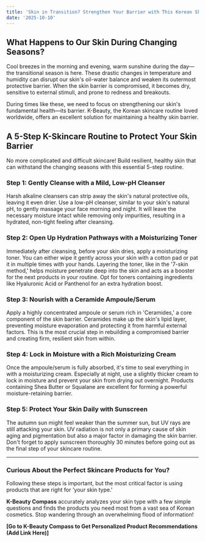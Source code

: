 ```yaml
---
title: 'Skin in Transition? Strengthen Your Barrier with This Korean Skincare Routine'
date: '2025-10-10'
---
```


## What Happens to Our Skin During Changing Seasons?

Cool breezes in the morning and evening, warm sunshine during the day—the transitional season is here. These drastic changes in temperature and humidity can disrupt our skin's oil-water balance and weaken its outermost protective barrier. When the skin barrier is compromised, it becomes dry, sensitive to external stimuli, and prone to redness and breakouts.

During times like these, we need to focus on strengthening our skin's fundamental health—its barrier. K-Beauty, the Korean skincare routine loved worldwide, offers an excellent solution for maintaining a healthy skin barrier.

## A 5-Step K-Skincare Routine to Protect Your Skin Barrier

No more complicated and difficult skincare! Build resilient, healthy skin that can withstand the changing seasons with this essential 5-step routine.

### Step 1: Gently Cleanse with a Mild, Low-pH Cleanser

Harsh alkaline cleansers can strip away the skin's natural protective oils, leaving it even drier. Use a low-pH cleanser, similar to your skin's natural pH, to gently massage your face morning and night. It will leave the necessary moisture intact while removing only impurities, resulting in a hydrated, non-tight feeling after cleansing.

### Step 2: Open Up Hydration Pathways with a Moisturizing Toner

Immediately after cleansing, before your skin dries, apply a moisturizing toner. You can either wipe it gently across your skin with a cotton pad or pat it in multiple times with your hands. Layering the toner, like in the '7-skin method,' helps moisture penetrate deep into the skin and acts as a booster for the next products in your routine. Opt for toners containing ingredients like Hyaluronic Acid or Panthenol for an extra hydration boost.

### Step 3: Nourish with a Ceramide Ampoule/Serum

Apply a highly concentrated ampoule or serum rich in 'Ceramides,' a core component of the skin barrier. Ceramides make up the skin's lipid layer, preventing moisture evaporation and protecting it from harmful external factors. This is the most crucial step in rebuilding a compromised barrier and creating firm, resilient skin from within.

### Step 4: Lock in Moisture with a Rich Moisturizing Cream

Once the ampoule/serum is fully absorbed, it's time to seal everything in with a moisturizing cream. Especially at night, use a slightly thicker cream to lock in moisture and prevent your skin from drying out overnight. Products containing Shea Butter or Squalane are excellent for forming a powerful moisture-retaining barrier.

### Step 5: Protect Your Skin Daily with Sunscreen

The autumn sun might feel weaker than the summer sun, but UV rays are still attacking your skin. UV radiation is not only a primary cause of skin aging and pigmentation but also a major factor in damaging the skin barrier. Don't forget to apply sunscreen thoroughly 30 minutes before going out as the final step of your skincare routine.

---

### Curious About the Perfect Skincare Products for You?

Following these steps is important, but the most critical factor is using products that are right for 'your skin type.'

**K-Beauty Compass** accurately analyzes your skin type with a few simple questions and finds the products you need most from a vast sea of Korean cosmetics. Stop wandering through an overwhelming flood of information!

**[Go to K-Beauty Compass to Get Personalized Product Recommendations (Add Link Here)]**
